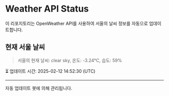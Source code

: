 
# Weather API Status

이 리포지토리는 OpenWeather API를 사용하여 서울의 날씨 정보를 자동으로 업데이트합니다.

## 현재 서울 날씨
> 서울의 현재 날씨: clear sky, 온도: -3.24°C, 습도: 59%

⏳ 업데이트 시간: 2025-02-12 14:52:30 (UTC)

---
자동 업데이트 봇에 의해 관리됩니다.
